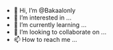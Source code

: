 - 👋 Hi, I’m @Bakaalonly
- 👀 I’m interested in ...
- 🌱 I’m currently learning ...
- 💞️ I’m looking to collaborate on ...
- 📫 How to reach me ...

<!---
Bakaalonly/Bakaalonly is a ✨ special ✨ repository because its `README.md` (this file) appears on your GitHub profile.
You can click the Preview link to take a look at your changes.
--->
